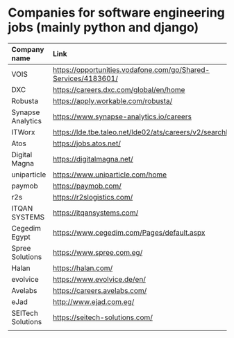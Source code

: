 # Companies for software engineering jobs (mainly python and django)

| Company name | Link | LinkedIn|
|:-------------|:-----|:--------|
|VOIS | https://opportunities.vodafone.com/go/Shared-Services/4183601/ | https://www.linkedin.com/company/vois/ |
|DXC| https://careers.dxc.com/global/en/home | https://www.linkedin.com/company/dxctechnology/ |
|Robusta| https://apply.workable.com/robusta/ | https://www.linkedin.com/company/robusta-studio/ |
|Synapse Analytics| https://www.synapse-analytics.io/careers | https://www.linkedin.com/company/synapse-analytics/ | 
|ITWorx| https://lde.tbe.taleo.net/lde02/ats/careers/v2/searchResults | https://www.linkedin.com/company/itworx/ | 
|Atos| https://jobs.atos.net/ | https://www.linkedin.com/company/atos/ |
|Digital Magna| https://digitalmagna.net/ |https://www.linkedin.com/company/digital-magna/ |
|uniparticle| https://www.uniparticle.com/home | https://www.linkedin.com/company/uniparticle/ |
|paymob | https://paymob.com/ | https://www.linkedin.com/company/paymobcompany/ |
|r2s| https://r2slogistics.com/ | https://www.linkedin.com/company/r2s-logistics/ |
|ITQAN SYSTEMS| https://itqansystems.com/ | https://www.linkedin.com/company/itqan-systems/ |
|Cegedim Egypt| https://www.cegedim.com/Pages/default.aspx | https://www.linkedin.com/company/cegedim-egypt/ |
|Spree Solutions| https://www.spree.com.eg/ | https://www.linkedin.com/company/spreesolutionsco/ |
| Halan | https://halan.com/ |https://www.linkedin.com/company/halan/|
|evolvice|https://www.evolvice.de/en/ | https://www.linkedin.com/company/evolvice-gmbh/|
|Avelabs|https://careers.avelabs.com/|https://www.linkedin.com/company/avelabs/|
|eJad|http://www.ejad.com.eg/|https://www.linkedin.com/company/ejad/|
|SEITech Solutions|https://seitech-solutions.com/|https://www.linkedin.com/company/seitech-solutions-eg/jobs/|
||||